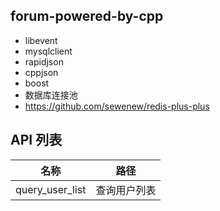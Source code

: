 ## forum-powered-by-cpp

- libevent
- mysqlclient
- rapidjson
- cppjson
- boost
- 数据库连接池
- https://github.com/sewenew/redis-plus-plus

## API 列表
| 名称 | 路径 |
| - | - |
| query_user_list | 查询用户列表 |